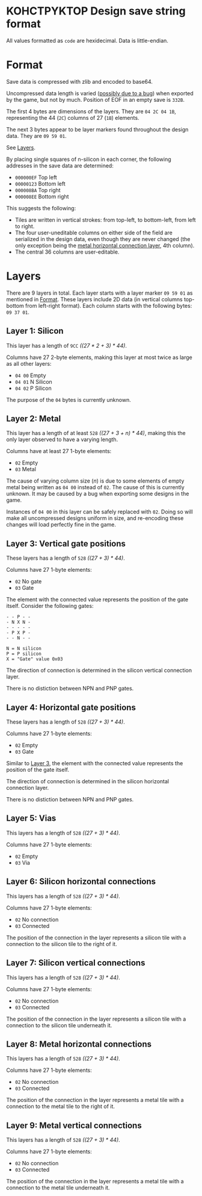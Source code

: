 # KOHCTPYKTOP Design save string format

All values formatted as `code` are hexidecimal. Data is little-endian.

# Format

Save data is compressed with zlib and encoded to base64.

Uncompressed data length is varied ([possibly due to a bug](#layer-2-metal)) when exported by the
game, but not by much. Position of EOF in an empty save is `332B`.

The first 4 bytes are dimensions of the layers.
They are `04 2C 04 1B`, representing the 44 (`2C`) columns of 27 (`1B`) elements.

The next 3 bytes appear to be layer markers found throughout the design data. They are `09 59 01`.

See [Layers](#layers).

By placing single squares of n-silicon in each corner, the following addresses in the save data are
determined:

- `000000EF` Top left
- `00000123` Bottom left
- `000008BA` Top right
- `000008EE` Bottom right

This suggests the following:

- Tiles are written in vertical strokes: from top-left, to bottom-left, from left to right.
- The four user-uneditable columns on either side of the field are serialized in the design data,
even though they are never changed (the only exception being the [metal horizontal connection layer](#layer-8-metal-horizontal-connections), 4th column).
- The central 36 columns are user-editable.

# Layers

There are 9 layers in total.
Each layer starts with a layer marker `09 59 01` as mentioned in [Format](#format).
These layers include 2D data (in vertical columns top-bottom from left-right format).
Each column starts with the following bytes: `09 37 01`.

## Layer 1: Silicon

This layer has a length of `9CC` *((27 * 2 + 3) * 44)*.

Columns have 27 2-byte elements, making this layer at most twice as large as all other layers:

- `04 00` Empty
- `04 01` N Silicon
- `04 02` P Silicon

The purpose of the `04` bytes is currently unknown.

## Layer 2: Metal

This layer has a length of at least `528` *((27 + 3 + n) * 44)*, making this the only layer
observed to have a varying length.

Columns have at least 27 1-byte elements:

- `02` Empty
- `03` Metal

The cause of varying column size (*n*) is due to some elements of empty metal being written as
`04 00` instead of `02`. The cause of this is currently unknown. It may be caused by a bug when
exporting some designs in the game.

Instances of `04 00` in this layer can be safely replaced with `02`. Doing so will make all
uncompressed designs uniform in size, and re-encoding these changes will load perfectly fine in the
game.

## Layer 3: Vertical gate positions

These layers has a length of `528` *((27 + 3) * 44)*.

Columns have 27 1-byte elements:

- `02` No gate
- `03` Gate

The element with the connected value represents the position of the gate itself.
Consider the following gates:

```
- - P - -
- N X N -
- - - - -
- P X P -
- - N - -

N = N silicon
P = P silicon
X = "Gate" value 0x03
```

The direction of connection is determined in the silicon vertical connection layer.

There is no distiction between NPN and PNP gates.

## Layer 4: Horizontal gate positions

These layers has a length of `528` *((27 + 3) * 44)*.

Columns have 27 1-byte elements:

- `02` Empty
- `03` Gate

Similar to [Layer 3](#layer-3-vertical-gate-positions),
the element with the connected value represents the position of the gate itself.

The direction of connection is determined in the silicon horizontal connection layer.

There is no distiction between NPN and PNP gates.

## Layer 5: Vias

This layers has a length of `528` *((27 + 3) * 44)*.

Columns have 27 1-byte elements:

- `02` Empty
- `03` Via

## Layer 6: Silicon horizontal connections

This layers has a length of `528` *((27 + 3) * 44)*.

Columns have 27 1-byte elements:

- `02` No connection
- `03` Connected

The position of the connection in the layer represents a silicon tile with a connection to the
silicon tile to the right of it.

## Layer 7: Silicon vertical connections

This layers has a length of `528` *((27 + 3) * 44)*.

Columns have 27 1-byte elements:

- `02` No connection
- `03` Connected

The position of the connection in the layer represents a silicon tile with a connection to the
silicon tile underneath it.

## Layer 8: Metal horizontal connections

This layers has a length of `528` *((27 + 3) * 44)*.

Columns have 27 1-byte elements:

- `02` No connection
- `03` Connected

The position of the connection in the layer represents a metal tile with a connection to the
metal tile to the right of it.

## Layer 9: Metal vertical connections

This layers has a length of `528` *((27 + 3) * 44)*.

Columns have 27 1-byte elements:

- `02` No connection
- `03` Connected

The position of the connection in the layer represents a metal tile with a connection to the
metal tile underneath it.
